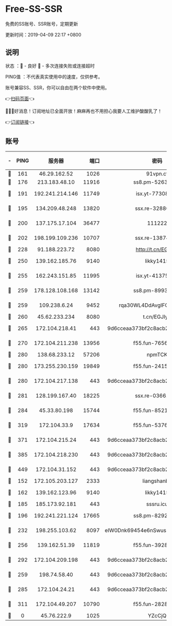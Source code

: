 # Free-SS-SSR

免费的SS账号、SSR账号，定期更新

更新时间：2019-04-09 22:17 +0800

## 说明

状态     ：🙂 - 良好 🙁 - 多次连接失败或连接超时

PING值   ：不代表真实使用中的速度，仅供参考。

账号兼容SS、SSR，你可以自由在两个软件中使用。

👉[扫码页面](https://liesauer.github.io/Free-SS-SSR/)👈

🎉🎉🎉好消息！订阅地址已全面开放！麻麻再也不用担心我要人工维护酸酸乳了！

👉[订阅链接](https://www.liesauer.net/yogurt/subscribe?ACCESS_TOKEN=DAYxR3mMaZAsaqUb)👈

## 账号

|-|PING|服务器|端口|密码|加密方式|区域|
|:----:|:----:|:-----:|-----:|:----:|:----:|:----:|
|🙂|161|46.29.162.52|1026|91vpn.cf|rc4-md5|RU|
|🙂|176|213.183.48.10|11916|ss8.pm-52634377|rc4-md5|RU|
|🙂|191|192.241.214.146|11749|isx.yt-77308300|aes-256-cfb|US|
|🙂|195|134.209.48.248|13820|ssx.re-32880838|aes-256-cfb|US|
|🙂|200|137.175.17.104|36477|111222|aes-256-cfb|US|
|🙂|202|198.199.109.236|10707|ssx.re-13874439|aes-256-cfb|US|
|🙂|228|91.188.223.72|8080|http://t.cn/EGJIyrl|rc4-md5|RU|
|🙂|250|139.162.185.76|9140|likky1415|aes-256-cfb|DE|
|🙂|255|162.243.151.85|11995|isx.yt-41375663|aes-256-cfb|US|
|🙂|259|178.128.108.168|13142|ss8.pm-89937130|aes-256-cfb|SG|
|🙂|259|109.238.6.24|9452|rqa30WL4DdAvgIFG6Fs3znzTa|aes-256-cfb|FR|
|🙂|260|45.62.233.234|8080|t.cn/EGJIyrl|rc4-md5|CA|
|🙂|265|172.104.218.41|443|9d6cceaa373bf2c8acb22e60b6a58be6|aes-256-cfb|US|
|🙂|270|172.104.211.238|13956|f55.fun-76569711|aes-256-cfb|US|
|🙂|280|138.68.233.12|57206|npmTCK|rc4-md5|US|
|🙂|280|173.255.230.159|19849|f55.fun-24159116|aes-256-cfb|US|
|🙂|280|172.104.217.138|443|9d6cceaa373bf2c8acb22e60b6a58be6|aes-256-cfb|US|
|🙂|281|128.199.167.40|18225|ssx.re-03661260|aes-256-cfb|SG|
|🙂|284|45.33.80.198|15744|f55.fun-85216829|aes-256-cfb|US|
|🙂|319|172.104.33.9|17634|f55.fun-53762067|aes-256-cfb|SG|
|🙂|371|172.104.215.24|443|9d6cceaa373bf2c8acb22e60b6a58be6|aes-256-cfb|US|
|🙂|385|172.104.218.230|443|9d6cceaa373bf2c8acb22e60b6a58be6|aes-256-cfb|US|
|🙂|449|172.104.31.152|443|9d6cceaa373bf2c8acb22e60b6a58be6|aes-256-cfb|US|
|🙂|152|172.105.203.127|2333|liangshanbo|chacha20|JP|
|🙂|162|139.162.123.96|9140|likky1415|aes-256-cfb|JP|
|🙂|185|185.173.92.181|443|sssru.icu|rc4-md5|RU|
|🙂|196|192.241.221.124|17665|ss8.pm-82928161|aes-256-cfb|US|
|🙂|232|198.255.103.62|8097|eIW0Dnk69454e6nSwuspv9DmS201tQ0D|aes-256-cfb|US|
|🙂|256|139.162.51.39|11819|f55.fun-39283378|aes-256-cfb|SG|
|🙂|292|172.104.209.198|443|9d6cceaa373bf2c8acb22e60b6a58be6|aes-256-cfb|US|
|🙁|259|198.74.58.40|443|9d6cceaa373bf2c8acb22e60b6a58be6|aes-256-cfb|US|
|🙁|285|172.104.24.21|443|9d6cceaa373bf2c8acb22e60b6a58be6|aes-256-cfb|US|
|🙁|311|172.104.49.207|10790|f55.fun-28286043|aes-256-cfb|SG|
|🙁|0|45.76.222.9|1025|YZcCjQ|rc4-md5|JP|
